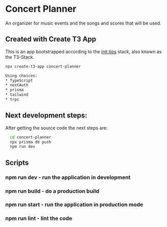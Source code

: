 # Concert Planner

An organizer for music events and the songs and scores that will be used.


## Created with Create T3 App
This is an app bootstrapped according to the [init.tips](https://init.tips) stack, also known as the T3-Stack.

```bash
npx create-t3-app concert-planner

Using choices:
* TypeScript
* nextAuth
* prisma
* tailwind
* trpc
```

## Next development steps:

After getting the source code the next steps are:

```bash
  cd concert-planner
  npx prisma db push
  npm run dev
```

## Scripts

### npm run dev - run the application in development
### npm run build - do a production build
### npm run start - run the application in production mode
### npm run lint - lint the code
